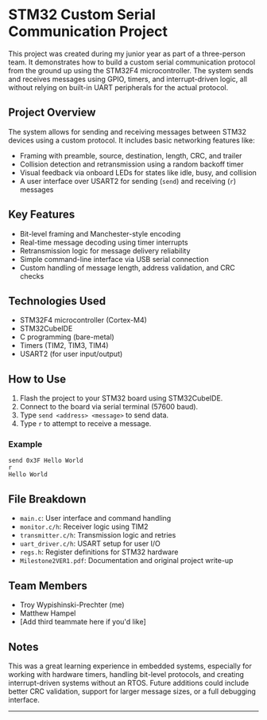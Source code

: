 # STM32 Custom Serial Communication Project

This project was created during my junior year as part of a three-person team. It demonstrates how to build a custom serial communication protocol from the ground up using the STM32F4 microcontroller. The system sends and receives messages using GPIO, timers, and interrupt-driven logic, all without relying on built-in UART peripherals for the actual protocol.

## Project Overview

The system allows for sending and receiving messages between STM32 devices using a custom protocol. It includes basic networking features like:

- Framing with preamble, source, destination, length, CRC, and trailer
- Collision detection and retransmission using a random backoff timer
- Visual feedback via onboard LEDs for states like idle, busy, and collision
- A user interface over USART2 for sending (`send`) and receiving (`r`) messages

## Key Features

- Bit-level framing and Manchester-style encoding
- Real-time message decoding using timer interrupts
- Retransmission logic for message delivery reliability
- Simple command-line interface via USB serial connection
- Custom handling of message length, address validation, and CRC checks

## Technologies Used

- STM32F4 microcontroller (Cortex-M4)
- STM32CubeIDE
- C programming (bare-metal)
- Timers (TIM2, TIM3, TIM4)
- USART2 (for user input/output)

## How to Use

1. Flash the project to your STM32 board using STM32CubeIDE.
2. Connect to the board via serial terminal (57600 baud).
3. Type `send <address> <message>` to send data.
4. Type `r` to attempt to receive a message.

### Example

```
send 0x3F Hello World
r
Hello World
```

## File Breakdown

- `main.c`: User interface and command handling
- `monitor.c/h`: Receiver logic using TIM2
- `transmitter.c/h`: Transmission logic and retries
- `uart_driver.c/h`: USART setup for user I/O
- `regs.h`: Register definitions for STM32 hardware
- `Milestone2VER1.pdf`: Documentation and original project write-up

## Team Members

- Troy Wypishinski-Prechter (me)
- Matthew Hampel  
- [Add third teammate here if you'd like]

## Notes

This was a great learning experience in embedded systems, especially for working with hardware timers, handling bit-level protocols, and creating interrupt-driven systems without an RTOS. Future additions could include better CRC validation, support for larger message sizes, or a full debugging interface.

---
